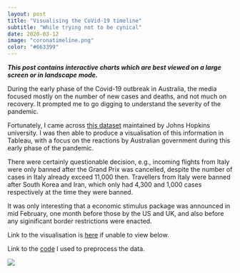 ```yaml
---
layout: post
title: "Visualising the CoVid-19 timeline"
subtitle: "While trying not to be cynical"
date: 2020-03-12
image: "coronatimeline.png"
color: "#663399"
---
```

***This post contains interactive charts which are best viewed on a large screen or in landscape mode.***

During the early phase of the Covid-19 outbreak in Australia, the media focused mostly on the number of new cases and deaths, and not much on recovery. It prompted me to go digging to understand the severity of the pandemic.

Fortunately, I came across [this dataset](https://github.com/CSSEGISandData/COVID-19) maintained by Johns Hopkins university. I was then able to produce a visualisation of this information in Tableau, with a focus on the reactions by Australian government during this early phase of the pandemic. 

There were certainly questionable decision, e.g., incoming flights from Italy were only banned after the Grand Prix was cancelled, despite the number of cases in Italy already exceed 11,000 then. Travellers from Italy were banned after South Korea and Iran, which only had 4,300 and 1,000 cases respectively at the time they were banned. 

It was only interesting that a economic stimulus package was announced  in mid February, one month before those by the US and UK, and also before any siginificant border restrictions were enacted.

Link to the visualisation is [here](https://public.tableau.com/profile/tri1422#!/vizhome/CoVtrends/CoV-19-story?publish=yes) if unable to view below.

Link to the [code](https://github.com/tri47/CoVid-19-trends) I used to preprocess the data. 



<div class='tableauPlaceholder' id='viz1586685144652' style='position: relative'><noscript><a href='#'><img alt=' ' src='https:&#47;&#47;public.tableau.com&#47;static&#47;images&#47;Co&#47;CoVtrends&#47;CoV-19-story&#47;1_rss.png' style='border: none' /></a></noscript><object class='tableauViz'  style='display:none;'><param name='host_url' value='https%3A%2F%2Fpublic.tableau.com%2F' /> <param name='embed_code_version' value='3' /> <param name='site_root' value='' /><param name='name' value='CoVtrends&#47;CoV-19-story' /><param name='tabs' value='no' /><param name='toolbar' value='yes' /><param name='static_image' value='https:&#47;&#47;public.tableau.com&#47;static&#47;images&#47;Co&#47;CoVtrends&#47;CoV-19-story&#47;1.png' /> <param name='animate_transition' value='yes' /><param name='display_static_image' value='yes' /><param name='display_spinner' value='yes' /><param name='display_overlay' value='yes' /><param name='display_count' value='yes' /><param name='filter' value='publish=yes' /></object></div>                

<script type='text/javascript'>                    var divElement = document.getElementById('viz1586685144652');                    var vizElement = divElement.getElementsByTagName('object')[0];                    vizElement.style.width='1000px';vizElement.style.height='827px';                    var scriptElement = document.createElement('script');                    scriptElement.src = 'https://public.tableau.com/javascripts/api/viz_v1.js';                    vizElement.parentNode.insertBefore(scriptElement, vizElement);             
   </script>